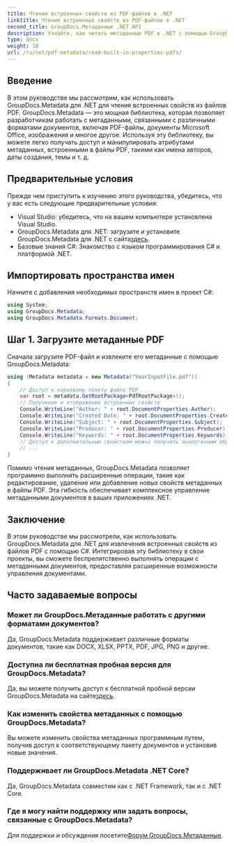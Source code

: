 ```yaml
---
title: Чтение встроенных свойств из PDF-файлов в .NET
linktitle: Чтение встроенных свойств из PDF-файлов в .NET
second_title: GroupDocs.Метаданные .NET API
description: Узнайте, как читать метаданные PDF в .NET с помощью GroupDocs.Metadata. Получите доступ к именам авторов, датам создания, темам и т. д. с помощью кода C#.
type: docs
weight: 10
url: /ru/net/pdf-metadata/read-built-in-properties-pdfs/
---
```

## Введение
В этом руководстве мы рассмотрим, как использовать GroupDocs.Metadata для .NET для чтения встроенных свойств из файлов PDF. GroupDocs.Metadata — это мощная библиотека, которая позволяет разработчикам работать с метаданными, связанными с различными форматами документов, включая PDF-файлы, документы Microsoft Office, изображения и многое другое. Используя эту библиотеку, вы можете легко получать доступ и манипулировать атрибутами метаданных, встроенными в файлы PDF, такими как имена авторов, даты создания, темы и т. д.
## Предварительные условия
Прежде чем приступить к изучению этого руководства, убедитесь, что у вас есть следующие предварительные условия:
- Visual Studio: убедитесь, что на вашем компьютере установлена Visual Studio.
-  GroupDocs.Metadata для .NET: загрузите и установите GroupDocs.Metadata для .NET с сайта[здесь](https://releases.groupdocs.com/metadata/net/).
- Базовые знания C#: Знакомство с языком программирования C# и платформой .NET.

## Импортировать пространства имен
Начните с добавления необходимых пространств имен в проект C#:
```csharp
using System;
using GroupDocs.Metadata;
using GroupDocs.Metadata.Formats.Document;
```
## Шаг 1. Загрузите метаданные PDF
Сначала загрузите PDF-файл и извлеките его метаданные с помощью GroupDocs.Metadata:
```csharp
using (Metadata metadata = new Metadata("YourInputFile.pdf"))
{
    // Доступ к корневому пакету файла PDF
    var root = metadata.GetRootPackage<PdfRootPackage>();
    // Получение и отображение встроенных свойств
    Console.WriteLine("Author: " + root.DocumentProperties.Author);
    Console.WriteLine("Created Date: " + root.DocumentProperties.CreatedDate);
    Console.WriteLine("Subject: " + root.DocumentProperties.Subject);
    Console.WriteLine("Producer: " + root.DocumentProperties.Producer);
    Console.WriteLine("Keywords: " + root.DocumentProperties.Keywords);
    // Доступ к дополнительным свойствам можно получить аналогичным образом.
    // ...
}
```
Помимо чтения метаданных, GroupDocs.Metadata позволяет программно выполнять расширенные операции, такие как редактирование, удаление или добавление новых свойств метаданных в файлы PDF. Эта гибкость обеспечивает комплексное управление метаданными документов в ваших приложениях .NET.
## Заключение
В этом руководстве мы рассмотрели, как использовать GroupDocs.Metadata для .NET для извлечения встроенных свойств из файлов PDF с помощью C#. Интегрировав эту библиотеку в свои проекты, вы сможете беспрепятственно выполнять операции с метаданными документов, предоставляя расширенные возможности управления документами.

## Часто задаваемые вопросы
### Может ли GroupDocs.Метаданные работать с другими форматами документов?
Да, GroupDocs.Metadata поддерживает различные форматы документов, такие как DOCX, XLSX, PPTX, PDF, JPG, PNG и другие.
### Доступна ли бесплатная пробная версия для GroupDocs.Metadata?
Да, вы можете получить доступ к бесплатной пробной версии GroupDocs.Metadata на сайте[здесь](https://releases.groupdocs.com/).
### Как изменить свойства метаданных с помощью GroupDocs.Metadata?
Вы можете изменить свойства метаданных программным путем, получив доступ к соответствующему пакету документов и установив новые значения.
### Поддерживает ли GroupDocs.Metadata .NET Core?
Да, GroupDocs.Metadata совместим как с .NET Framework, так и с .NET Core.
### Где я могу найти поддержку или задать вопросы, связанные с GroupDocs.Metadata?
 Для поддержки и обсуждения посетите[Форум GroupDocs.Метаданные](https://forum.groupdocs.com/c/metadata/14).